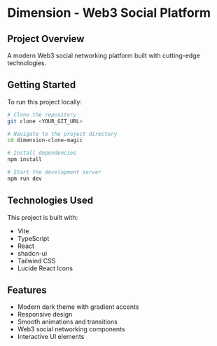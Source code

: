 # Dimension - Web3 Social Platform

## Project Overview

A modern Web3 social networking platform built with cutting-edge technologies.

## Getting Started

To run this project locally:

```sh
# Clone the repository
git clone <YOUR_GIT_URL>

# Navigate to the project directory
cd dimension-clone-magic

# Install dependencies
npm install

# Start the development server
npm run dev
```

## Technologies Used

This project is built with:

- Vite
- TypeScript
- React
- shadcn-ui
- Tailwind CSS
- Lucide React Icons

## Features

- Modern dark theme with gradient accents
- Responsive design
- Smooth animations and transitions
- Web3 social networking components
- Interactive UI elements
